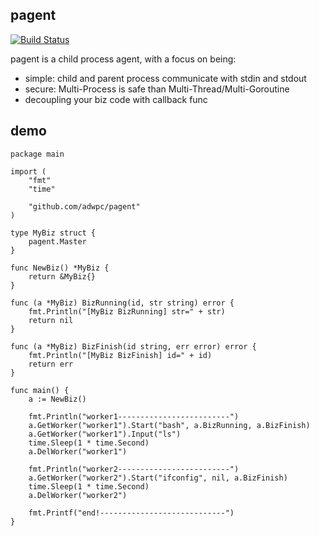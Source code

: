 ## pagent
[![Build Status](https://travis-ci.org/adwpc/pagent.svg?branch=master)](https://travis-ci.org/adwpc/pagent)

pagent is a child process agent, with a focus on being:

* simple: child and parent process communicate with stdin and stdout
* secure: Multi-Process is safe than Multi-Thread/Multi-Goroutine
* decoupling your biz code with callback func

## demo

```
package main

import (
    "fmt"
    "time"

    "github.com/adwpc/pagent"
)

type MyBiz struct {
    pagent.Master
}

func NewBiz() *MyBiz {
    return &MyBiz{}
}

func (a *MyBiz) BizRunning(id, str string) error {
    fmt.Println("[MyBiz BizRunning] str=" + str)
    return nil
}

func (a *MyBiz) BizFinish(id string, err error) error {
    fmt.Println("[MyBiz BizFinish] id=" + id)
    return err
}

func main() {
    a := NewBiz()

    fmt.Println("worker1-------------------------")
    a.GetWorker("worker1").Start("bash", a.BizRunning, a.BizFinish)
    a.GetWorker("worker1").Input("ls")
    time.Sleep(1 * time.Second)
    a.DelWorker("worker1")

    fmt.Println("worker2-------------------------")
    a.GetWorker("worker2").Start("ifconfig", nil, a.BizFinish)
    time.Sleep(1 * time.Second)
    a.DelWorker("worker2")

    fmt.Printf("end!----------------------------")
}
```
